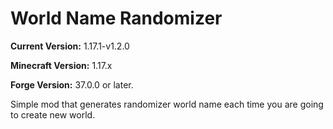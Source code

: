# World Name Randomizer

**Current Version:** 1.17.1-v1.2.0

**Minecraft Version:** 1.17.x

**Forge Version:** 37.0.0 or later.

Simple mod that generates randomizer world name each time you are going to create new world.
